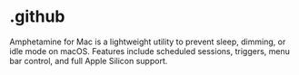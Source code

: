 # .github
Amphetamine for Mac is a lightweight utility to prevent sleep, dimming, or idle mode on macOS. Features include scheduled sessions, triggers, menu bar control, and full Apple Silicon support.
